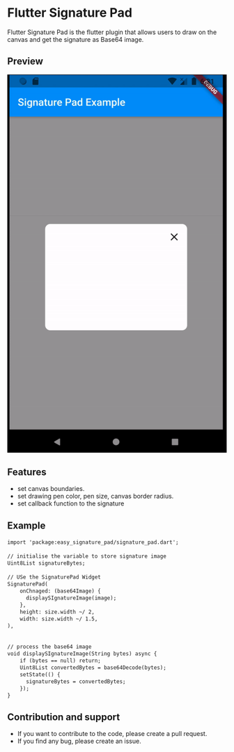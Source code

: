 # Flutter Signature Pad

Flutter Signature Pad is the flutter plugin that allows users to draw on the canvas and get the signature as Base64 image. 

## Preview
![Preview](screenshots/output.gif)

## Features
* set canvas boundaries.
* set drawing pen color, pen size, canvas border radius.
* set callback function to the signature


## Example 
```
import 'package:easy_signature_pad/signature_pad.dart';

// initialise the variable to store signature image
Uint8List signatureBytes;

// USe the SignaturePad Widget
SignaturePad(
    onChnaged: (base64Image) {
      displaySIgnatureImage(image);
    },
    height: size.width ~/ 2,
    width: size.width ~/ 1.5,
),


// process the base64 image 
void displaySIgnatureImage(String bytes) async {
    if (bytes == null) return;
    Uint8List convertedBytes = base64Decode(bytes);
    setState(() {
      signatureBytes = convertedBytes;
    });
}
```

## Contribution and support
- If you want to contribute to the code, please create a pull request. 
- If you find any bug, please create an issue.
